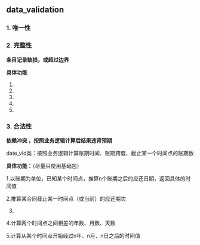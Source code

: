 ## data_validation

### 1. 唯一性

### 2. 完整性
**条目记录缺损，或超过边界**

**具体功能**

1.

2.

3.

4.

5.

### 3. 合法性
**依赖冲突 ，按照业务逻辑计算后结果违背预期**

date_vld类：按照业务逻辑计算账期时间、账期跨度、截止某一个时间点的账期数

**具体功能：**（尽量只使用基础包）

1.以账期为单位，已知某个时间点，推算n个账期之后的应还日期，返回具体的时间值

2.推算某合同截止某一时间点（或当前）的应还期次

3.

4.计算两个时间点之间相差的年数、月数、天数

5.计算从某个时间点开始经过n年、n月、n日之后的时间值
